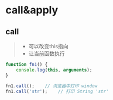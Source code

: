 # call&apply

## call
> - 可以改变this指向
> - 让当前函数执行

```js
function fn1() {
    console.log(this, arguments);
}

fn1.call();    // 浏览器中打印 window
fn1.call('str');    // 打印 String 'str'
```
